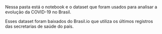 Nessa pasta está o notebook e o dataset que foram usados para analisar a evolução da COVID-19 no Brasil. 

Esses dataset foram baixados do Brasil.io que utiliza os últimos registros das secretarias de saúde do país.

